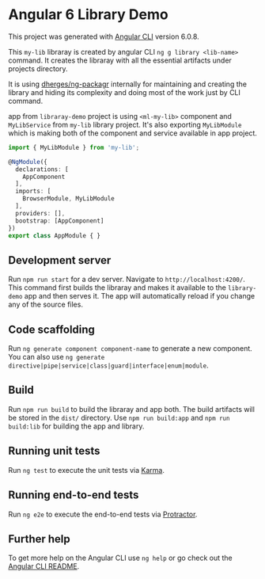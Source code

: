 # Angular 6 Library Demo

This project was generated with [Angular CLI](https://github.com/angular/angular-cli) version 6.0.8.

This `my-lib` libraray is created by angular CLI `ng g library <lib-name>` command. It creates the libraray with all the essential artifacts under projects directory.

It is using [dherges/ng-packagr](https://github.com/dherges/ng-packagr) internally for maintaining and creating the library and hiding its complexity and doing most of the work just by CLI command.

app from `libraray-demo` project is using `<ml-my-lib>` component and `MyLibService` from `my-lib` library project. It's also exporting `MyLibModule` which is making both of the component and service available in app project.

``` typescript 
import { MyLibModule } from 'my-lib';

@NgModule({
  declarations: [
    AppComponent
  ],
  imports: [
    BrowserModule, MyLibModule
  ],
  providers: [],
  bootstrap: [AppComponent]
})
export class AppModule { }
```

## Development server

Run `npm run start` for a dev server. Navigate to `http://localhost:4200/`. This command first builds the libraray and makes it available to the `library-demo` app and then serves it. The app will automatically reload if you change any of the source files.

## Code scaffolding

Run `ng generate component component-name` to generate a new component. You can also use `ng generate directive|pipe|service|class|guard|interface|enum|module`.

## Build

Run `npm run build` to build the libraray and app both. The build artifacts will be stored in the `dist/` directory. Use `npm run build:app` and `npm run build:lib` for building the app and library.

## Running unit tests

Run `ng test` to execute the unit tests via [Karma](https://karma-runner.github.io).

## Running end-to-end tests

Run `ng e2e` to execute the end-to-end tests via [Protractor](http://www.protractortest.org/).

## Further help

To get more help on the Angular CLI use `ng help` or go check out the [Angular CLI README](https://github.com/angular/angular-cli/blob/master/README.md).
